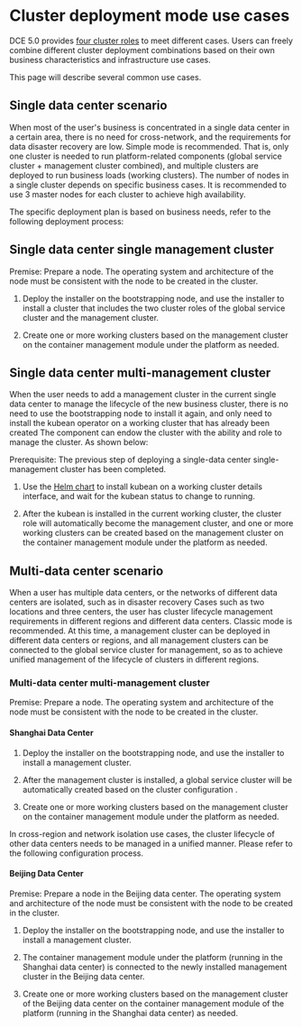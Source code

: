 # Cluster deployment mode  use cases

DCE 5.0 provides [four cluster roles](../../kpanda/user-guide/clusters/cluster-role.md) to meet different cases. Users can freely combine different cluster deployment combinations based on their own business characteristics and infrastructure use cases.

This page will describe several common use cases.

## Single data center scenario

When most of the user's business is concentrated in a single data center in a certain area, there is no need for cross-network, and the requirements for data disaster recovery are low. Simple mode is recommended. That is, only one cluster is needed to run platform-related components (global service cluster + management cluster combined), and multiple clusters are deployed to run business loads (working clusters). The number of nodes in a single cluster depends on specific business cases. It is recommended to use 3 master nodes for each cluster to achieve high availability.

The specific deployment plan is based on business needs, refer to the following deployment process:

## Single data center single management cluster

Premise: Prepare a node. The operating system and architecture of the node must be consistent with the node to be created in the cluster.

1. Deploy the installer on the bootstrapping node, and use the installer to install a cluster that includes the two cluster roles of the global service cluster and the management cluster.

1. Create one or more working clusters based on the management cluster on the container management module under the platform as needed.

## Single data center multi-management cluster

When the user needs to add a management cluster in the current single data center to manage the lifecycle of the new business cluster, there is no need to use the bootstrapping node to install it again, and only need to install the kubean operator on a working cluster that has already been created The component can endow the cluster with the ability and role to manage the cluster. As shown below:

Prerequisite: The previous step of deploying a single-data center single-management cluster has been completed.

1. Use the [Helm chart](../../kpanda/user-guide/helm/README.md) to install kubean on a working cluster details interface, and wait for the kubean status to change to running.

1. After the kubean is installed in the current working cluster, the cluster role will automatically become the management cluster, and one or more working clusters can be created based on the management cluster on the container management module under the platform as needed.

## Multi-data center scenario

When a user has multiple data centers, or the networks of different data centers are isolated, such as in disaster recovery Cases such as two locations and three centers, the user has cluster lifecycle management requirements in different regions and different data centers. Classic mode is recommended. At this time, a management cluster can be deployed in different data centers or regions, and all management clusters can be connected to the global service cluster for management, so as to achieve unified management of the lifecycle of clusters in different regions.

### Multi-data center multi-management cluster

Premise: Prepare a node. The operating system and architecture of the node must be consistent with the node to be created in the cluster.

#### Shanghai Data Center

1. Deploy the installer on the bootstrapping node, and use the installer to install a management cluster.

1. After the management cluster is installed, a global service cluster will be automatically created based on the cluster configuration <!--link to be added-->.

1. Create one or more working clusters based on the management cluster on the container management module under the platform as needed.

In cross-region and network isolation use cases, the cluster lifecycle of other data centers needs to be managed in a unified manner. Please refer to the following configuration process.

#### Beijing Data Center

Premise: Prepare a node in the Beijing data center. The operating system and architecture of the node must be consistent with the node to be created in the cluster.

1. Deploy the installer on the bootstrapping node, and use the installer to install a management cluster.

1. The container management module under the platform (running in the Shanghai data center) is connected to the newly installed management cluster in the Beijing data center.

1. Create one or more working clusters based on the management cluster of the Beijing data center on the container management module of the platform (running in the Shanghai data center) as needed.
